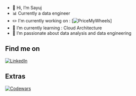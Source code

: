 - 👋 Hi, I’m Sayuj
- 📊 Currently a data engineer
- ✏️ I'm currently working on : [![PriceMyWheels](https://www.google.com)]
- 🌱 I’m currently learning : Cloud Architecture
- 💞️ I’m passionate about data analysis and data engineering

## Find me on
  [![LinkedIn](https://img.shields.io/badge/linkedin-%230077B5.svg?style=for-the-badge&logo=linkedin&logoColor=white)](https://www.linkedin.com/in/sayujsa/)

## Extras
  [![Codewars](https://www.codewars.com/users/sayujsa/badges/small)](https://www.codewars.com/users/sayujsa)

<!---
sayujsa/sayujsa is a ✨ special ✨ repository because its `README.md` (this file) appears on your GitHub profile.
You can click the Preview link to take a look at your changes.
--->
